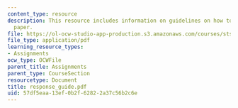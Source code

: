 ```yaml
---
content_type: resource
description: This resource includes information on guidelines on how to write a response
  paper.
file: https://ol-ocw-studio-app-production.s3.amazonaws.com/courses/sts-001-technology-in-american-history-spring-2006/57df5eaa13ef0b2f62822a37c56b2c6e_response_guide.pdf
file_type: application/pdf
learning_resource_types:
- Assignments
ocw_type: OCWFile
parent_title: Assignments
parent_type: CourseSection
resourcetype: Document
title: response_guide.pdf
uid: 57df5eaa-13ef-0b2f-6282-2a37c56b2c6e
---
```

